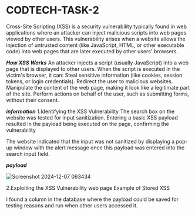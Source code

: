 # CODTECH-TASK-2
Cross-Site Scripting (XSS) is a security vulnerability typically found in web applications where an attacker can inject malicious scripts into web pages viewed by other users. This vulnerability arises when a website allows the injection of untrusted content (like JavaScript, HTML, or other executable code) into web pages that are later executed by other users' browsers.



***How XSS Works***
An attacker injects a script (usually JavaScript) into a web page that is displayed to other users.
When the script is executed in the victim's browser, it can:
Steal sensitive information (like cookies, session tokens, or login credentials).
Redirect the user to malicious websites.
Manipulate the content of the web page, making it look like a legitimate part of the site.
Perform actions on behalf of the user, such as submitting forms, without their consent.



***information***
1.Identifying the XSS Vulnerability
The search box on the website was tested for input sanitization. Entering a basic XSS payload resulted in the payload being executed on the page, confirming the vulnerability


The website indicated that the input was not sanitized by displaying a pop-up window with the alert message once this payload was entered into the search input field.

***payload***

<sCrIpt>alert("XsS")</scRiPt>

![Screenshot 2024-12-07 063434](https://github.com/user-attachments/assets/16507c8d-6d98-4182-aeec-6c6fee4af6fe)

2.Exploiting the XSS Vulnerability web page
Example of Stored XSS

I found a column in the database where the payload could be saved for testing reasons and run when other users accessed it.
